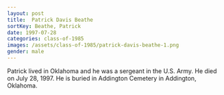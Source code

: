 ```yaml
---
layout: post
title:  Patrick Davis Beathe
sortKey: Beathe, Patrick
date: 1997-07-28
categories: class-of-1985
images: /assets/class-of-1985/patrick-davis-beathe-1.png
gender: male
---
```

Patrick lived in Oklahoma and he was a sergeant in the U.S. Army.  He died on July 28, 1997.  He is buried in Addington Cemetery in Addington, Oklahoma.
